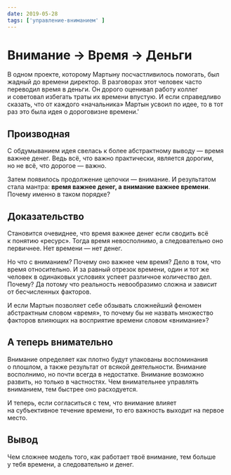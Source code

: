 ```yaml
---
date: 2019-05-28
tags: ['управление-вниманием' ]
---
```


# Внимание → Время → Деньги

В одном проекте, которому Мартыну посчастливилось помогать, был жадный до времени директор. В разговорах этот человек часто переводил время в деньги. Он дорого оценивал работу коллег и советовал избегать траты их времени впустую. И если справедливо сказать, что от каждого «начальника» Мартын усвоил по идее, то в тот раз это была идея о дороговизне времени.'

## Производная

С обдумыванием идея свелась к более абстрактному выводу — время важнее денег. Ведь всё, что важно практически, является дорогим, но не всё, что дорогое — важно.

Затем появилось продолжение цепочки — внимание. И результатом стала мантра: **время важнее денег, а внимание важнее времени**. Почему именно в таком порядке?

## Доказательство

Становится очевиднее, что время важнее денег если сводить всё к понятию «ресурс». Тогда время невосполнимо, а следовательно оно первичнее. Нет времени — нет денег.

Но что с вниманием? Почему оно важнее чем время?
Дело в том, что время относительно. И за равный отрезок времени, один и тот же человек в одинаковых условиях успеет различное количество дел. Почему? Да потому что реальность невообразимо сложна и зависит от бесчисленных факторов.

И если Мартын позволяет себе обзывать сложнейший феномен абстрактным словом «время», то почему бы не назвать множество факторов влияющих на восприятие времени словом «внимание»?

## А теперь внимательно

Внимание определяет как плотно будут упакованы воспоминания о плошлом, а также результат от всякой деятельности. Внимание восполнимо, но почти всегда в недостатке. Внимание возможно развить, но только в частностях. Чем внимательнее управлять вниманием, тем быстрее оно расходуется.

И теперь, если согласиться с тем, что внимание влияет на субъективное течение времени, то его важность выходит на первое место.

## Вывод

Чем сложнее модель того, как работает твоё внимание, тем больше у тебя времени, а следовательно и денег.
